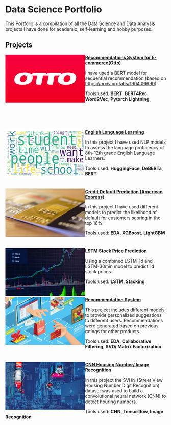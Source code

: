 # Data Science Portfolio
This Portfolio is a compilation of all the Data Science and Data Analysis projects I have done for academic, self-learning and hobby purposes. 

## Projects
<img align="left" width="250" height="150" src="https://github.com/pyagoubi/Portfolio/blob/main/images/thumbnail.png"> **[Recommendations System for E-commerce(Otto)](https://github.com/pyagoubi/Otto)**

I have used a BERT model for sequential recommendation (based on https://arxiv.org/abs/1904.06690).

Tools used:  **BERT**, **BERT4Rec**, **Word2Vec**, **Pytorch Lightning**

<br>
<br>

#

<img align="left" width="250" height="150" src="https://github.com/pyagoubi/Portfolio/blob/main/images/wm.png"> **[English Language Learning](https://github.com/pyagoubi/kaggle-Feedback-Prize)**

In this project I have used NLP models to assess the language proficiency of 8th-12th grade English Language Learners.

Tools used: **HuggingFace, DeBERTa**, **BERT**

# 

<img align="left" width="250" height="150" src="https://github.com/pyagoubi/Portfolio/blob/main/images/cc.jpg"> **[Credit Default Prediction (American Express)](https://github.com/pyagoubi/Credit-Default-Prediction)**

In this project I have used different models to predict the likelihood of default for customers scoring in the top 16%.  

Tools used: **EDA, XGBoost**, **LightGBM**

#

<img align="left" width="250" height="150" src="https://github.com/pyagoubi/Portfolio/blob/main/images/stock.jpeg"> **[LSTM Stock Price Prediction](https://github.com/pyagoubi/Stock-Prediction-LSTM)**

Using a combined LSTM-1d and LSTM-30min model to predict 1d stock prices. 

Tools used: **LSTM, Stacking**

#
<img align="left" width="250" height="150" src="https://github.com/pyagoubi/Portfolio/blob/main/images/rec.jpeg"> **[Recommendation System](https://github.com/pyagoubi/Data-Science-Program/blob/main/Amazon_Recommendation_Systems.ipynb)**

This project includes different models to provide personalized suggestions to different users. Recommendations were generated based on previous ratings for other products.

Tools used: **EDA, Collaborative Filtering, SVD/ Matrix Factorization**

#    

<img align="left" width="250" height="150" src="https://github.com/pyagoubi/Portfolio/blob/main/images/image-recognition-header.jpg"> **[CNN Housing Number/ Image Recognition](https://github.com/pyagoubi/Data-Science-Program/blob/main/CNN.ipynb)**

In this project the SVHN (Street View Housing Number Digit Recognition) dataset was used to build a convolutional neural network (CNN) to detect houring numbers.

Tools used: **CNN, Tensorflow, Image Recognition**

